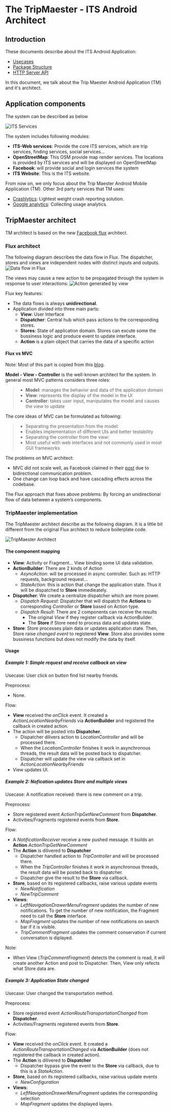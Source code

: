 # The TripMaester - ITS Android Architect #

## Introduction ##

These documents describe about the ITS Android Application:

* [Usecases](usecases.md)
* [Package Structure](PackageStructure.md)
* [HTTP Server API](ServerApiDocumentation.md)

In this document, we talk about the Trip Maester Android Application (TM) and it's architect.

## Application components 

The system can be described as below

![ITS Services](images/TripMaester-Overview.png)

The system includes following modules:

* **ITS-Web services**: Provide the core ITS services, which are trip services, finding services, social services...
* **OpenStreetMap**: This OSM provide map render services. The locations is provided by ITS services and will be displayed on OpenStreetMap
* **Facebook**: will provide social and login services the system
* **ITS Website**: This is the ITS website.

From now on, we only focus about the Trip Maester Android Mobile Application (TM). Other 3rd party services that TM uses:

* [Crashlytics](https://www.crashlytics.com/): Lightest weight crash reporting solution.
* [Google analytics](https://www.google.com/analytics/): Collecting usage analytics.

## TripMaester architect

TM architect is based on the new [Facebook flux](https://facebook.github.io/flux/docs/overview.html) architect.

### Flux architect

The following diagram describes the data flow in Flux. The dispatcher, stores and views are independent nodes with distinct inputs and outputs.
![Data flow in Flux](images/flux-simple-f8-diagram-1300w.png)

The views may cause a new action to be propagated through the system in response to user interactions:
![Action generated by view](images/flux-simple-f8-diagram-with-client-action-1300w.png)

Flux key features:

* The data flows is always **unidirectional**.
* Application divided into three main parts:
    * **View**: User Interface
    * **Dispatcher**: Central hub which pass actions to the corresponding stores.
    * **Stores**: State of application domain. Stores can excute some the bussiness logic and produce event to update interface.
    * **Action** is a plain object that carries the data of a specific action

#### Flux vs MVC

Note: Most of this part is copied from this [blog](https://medium.com/hacking-and-gonzo/flux-vs-mvc-design-patterns-57b28c0f71b7#.igeus6ppl).


**Model - View - Controller** is the well-known architect for the system. In general most MVC patterns considers three roles: 

> * **Model**: manages the behavior and data of the application domain
> * **View**: represents the display of the model in the UI
> * **Controller**: takes user input, manipulates the model and causes the view to update

The core ideas of MVC can be formulated as following:

> * Separating the presentation from the model:
> * Enables implementation of different UIs and better testability
> * Separating the controller from the view:
> * Most useful with web interfaces and not commonly used in most GUI frameworks

The problems on MVC architect:

* MVC did not scale well, as Facebook claimed in their [post](http://facebook.github.io/flux/docs/overview.html#content) due to bidirectional communication problem.
* One change can loop back and have cascading effects across the codebase.
	
The Flux approach that fixes above problems: By forcing an unidirectional flow of data between a system’s components.

### TripMaester implementation

The TripMaester architect describe as the following diagram. It is a little bit different from the original Flux architect to reduce boilerplate code.

![TripMaester Architect](images/TripMaester-Architect.png)

#### The component mapping

* **View**: Activity or Fragment... View binding some UI data validation.
* **ActionBuilder**: There are 2 kinds of Action
    * *AsyncAction*: will be processed in async controller. Such as: HTTP requests, background request...
    * *StateAction*: this is action that change the application state. Thus it will be dispatched to **Store** immedieately.
* **Dispatcher**: We create a centralize dispatcher which are more power.
    * *Dispatch Request*: Dispatcher that will dispatch the **Actions** to corresponding *Controller* or **Store** based on Action type.
    * *Dispatch Result*: There are 2 components can receive the results
        * The original *View* if they register callback via ActionBuilder.
        * The **Store** if Store need to process data and updates state.
* **Store**: Store processes plain data or updates application state. Then, Store raise *changed event* to registered **View**. Store also provides some bussiness functions but does not modify the data by itself. 

#### Usage

##### Example 1: Simple request and receive callback on view

Usecase: User click on button find list nearby friends.

Preprocess:

* None.

Flow:

* **View** received the *onClick* event. It created a *ActionLocationNearbyFriends* via **ActionBuilder** and registered the callback in created action.
* The action will be posted into **Dispatcher**. 
    * Dispatcher dilivers action to *LocationController* and will be processed there.
    * When the *LocationController* finishes it work in asynchronous threads, the result data will be posted back to dispatcher.
    * Dispatcher will update the view via callback set in *ActionLocationNearbyFriends*
* View updates UI.

##### Example 2: Nofication updates Store and multiple views

Usecase: A notification received: there is new comment on a trip. 

Preprocess:

* Store registered event *ActionTripGetNewComment* from **Dispatcher**.
* Activities/Fragments registered events from **Store**.


Flow:

* A *NotificationReceiver* receive a new pushed message. It builds an **Action** *ActionTripGetNewComment*
* The **Action** is dilivered to **Dispatcher**
    * Dispatcher handled action to *TripController* and will be processed there.
    * When the *TripController* finishes it work in asynchronous threads, the result data will be posted back to dispatcher.
    * Dispatcher give the result to the **Store** via callback.
* **Store**, based on its registered callbacks, raise various update events
    * *NewNotification*
    * *NewTripComment*
* **Views**:
    * *LeftNavigationDrawerMenuFragment* updates the number of new notifications. To get the number of new notification, the Fragment need to call the **Store** interface.
    * *MapFragment* updates the number of new notifications on search bar if it is visible.
    * *TripCommentFragment* updates the comment conservation if current conversation is diplayed.
  
Note:

  * When View (*TripCommentFragment*) detects the comment is read, it will create another Action and post to Dispatcher. Then, View only refects what Store data are.

##### Example 3: Application State changed

Usecase: User changed the transportation method.

Preprocess:

* Store registered event *ActionRouteTransportationChanged* from **Dispatcher**.
* Activities/Fragments registered events from **Store**.


Flow:

* **View** received the *onClick* event. It created a *ActionRouteTransportationChanged* via **ActionBuilder** (does not registered the callback in created action).
* The **Action** is dilivered to **Dispatcher**
    * Dispatcher bypass give the event to the **Store** via callback, due to this is a *StateAction*.
* **Store**, based on its registered callbacks, raise various update events
    * *NewConfiguration*
* **Views**:
    * *LeftNavigationDrawerMenuFragment* updates the corresponding selection
    * *MapFragment* updates the displayed layers.

